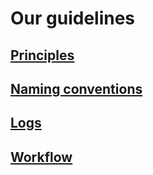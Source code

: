 # Our guidelines

## [Principles](Principles.md)

## [Naming conventions](NamingConventions.md)

## [Logs](Logs.md)

## [Workflow](Workflow.md)
